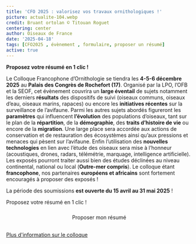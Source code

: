 ```yaml
---
title: 'CFO 2025 : valorisez vos travaux ornithologiques !'
picture: actualite-104.webp
credit: Bruant ortolan © Titouan Roguet
centering: center
author: Oiseaux de France
date: '2025-04-18'
tags: [CFO2025 , évènement , formulaire, proposer un résumé]
active: true
---
```


**Proposez votre résumé en 1 clic !**

Le Colloque Francophone d’Ornithologie se tiendra les **4-5-6 décembre 2025** au **Palais des Congrès de Rochefort (17)**.
Organisé par la LPO, l’OFB et la SEOF, cet évènement couvrira un **large éventail** de sujets notamment les derniers **résultats** des dispositifs de suivi (oiseaux communs, oiseaux d’eau, oiseaux marins, rapaces) ou encore les **initiatives récentes** sur la surveillance de l’avifaune. Parmi les autres sujets abordés figureront les **paramètres** qui influencent **l’évolution** des populations d’oiseaux, tant sur le plan de la **répartition**, de la **démographie**, des **traits d’histoire de vie** ou encore de la **migration**. Une large place sera accordée aux actions de conservation et de restauration des écosystèmes ainsi qu’aux pressions et menaces qui pèsent sur l’avifaune. Enfin l’utilisation des **nouvelles technologies** en lien avec l’étude des oiseaux sera mise à l’honneur (acoustiques, drones, radars, télémétrie, marquage, intelligence artificielle).
Les exposés pourront traiter aussi bien des études déclinées au niveau continental, national ou local (**Outre-mer compris**). Le colloque étant **francophone**, nos partenaires **européens et africains** sont fortement encouragés à proposer des exposés !

La période des soumissions **est ouverte du 15 avril au 31 mai 2025** !

Proposez votre résumé en 1 clic !

<div style="text-align: center; margin-bottom: 20px;">
    <a
        href="https://forms.office.com/Pages/ResponsePage.aspx?id=_5Tw-2uRf0qWp88ApY-5aiaJc0dZ9nFCstRhrehF-ndUQUMxS1RJQUVUSTBROFdYNUZXU0ZYM1BEUC4u"
        target="_blank"
        class="PrimaryButton"
        style="display: inline-block; padding: 10px 20px; text-decoration: none; border-radius: 5px;"
    >
        Proposer mon résumé
    </a>
</div>

[Plus d'information sur le colloque](https://www.lpo.fr/cfo)
